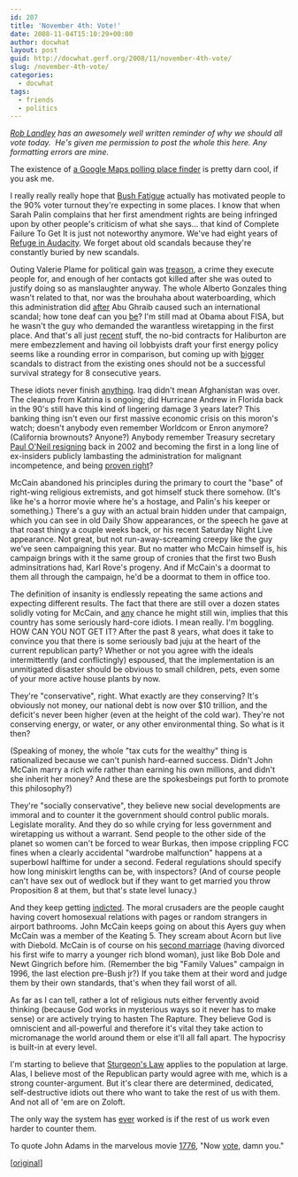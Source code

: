 ```yaml
---
id: 207
title: 'November 4th: Vote!'
date: 2008-11-04T15:10:29+00:00
author: docwhat
layout: post
guid: http://docwhat.gerf.org/2008/11/november-4th-vote/
slug: /november-4th-vote/
categories:
  - docwhat
tags:
  - friends
  - politics
---
```

<em><a href="http://landley.net/">Rob Landley</a> has an awesomely well written reminder of why we should all vote today.  He's given me permission to post the whole this here. Any formatting errors are mine.</em>

The existence of <a href="http://maps.google.com/maps/mpl?moduleurl=http://maps.google.com/mapfiles/mapplets/elections/2008/us-voter-info/us-voter-info.xml">a Google Maps polling place finder</a> is pretty darn cool, if you ask me.

I really really really hope that <a href="http://www.cnn.com/POLITICS/blogs/politicalticker/2007/04/bush-sr-bush-fatigue-may-be-setting-in.html">Bush Fatigue</a> actually has motivated people to the 90% voter turnout they're expecting in some places.  I know that when Sarah Palin complains that her first amendment rights are being infringed upon by other people's criticism of what she says... that kind of Complete Failure To Get It is just not noteworthy anymore.  We've had eight years of <a href="http://tvtropes.org/pmwiki/pmwiki.php/Main/RefugeInAudacity">Refuge in Audacity</a>.  We forget about old scandals because they're constantly buried by new scandals.

Outing Valerie Plame for political gain was <span style="text-decoration: underline;">treason</span>, a crime they execute people for, and enough of her contacts got killed after she was outed to justify doing so as manslaughter anyway. The whole Alberto Gonzales thing wasn't related to that, nor was the brouhaha about waterboarding, which this administration did <span style="text-decoration: underline;">after</span> Abu Ghraib caused such an international scandal; how tone deaf can you <span style="text-decoration: underline;">be</span>? I'm still mad at Obama about FISA, but he wasn't the guy who demanded the warantless wiretapping in the first place.  And that's all just <span style="text-decoration: underline;">recent</span> stuff, the no-bid contracts for Haliburton are mere embezzlement and having oil lobbyists draft your first energy policy seems like a rounding error in comparison, but coming up with <span style="text-decoration: underline;">bigger</span> scandals to distract from the existing ones should not be a successful survival strategy for 8 consecutive years.

These idiots never finish <span style="text-decoration: underline;">anything</span>.  Iraq didn't mean Afghanistan was over.  The cleanup from Katrina is ongoing; did Hurricane Andrew in Florida back in the 90's still have this kind of lingering damage 3 years later?  This banking thing isn't even our first massive economic crisis on this moron's watch; doesn't anybody even remember Worldcom or Enron anymore? (California brownouts? Anyone?)  Anybody remember Treasury secretary <a href="http://news.bbc.co.uk/1/hi/talking_point/2551389.stm">Paul O'Neil resigning</a> back in 2002 and becoming the first in a long line of ex-insiders publicly lambasting the administration for malignant incompetence, and being <a href="http://crooksandliars.com/taxonomy/term/1598">proven right</a>?

McCain abandoned his principles during the primary to court the "base" of right-wing religious extremists, and got himself stuck there somehow.  (It's like he's a horror movie where he's a hostage, and Palin's his keeper or something.)  There's a guy with an actual brain hidden under that campaign, which you can see in old Daily Show appearances, or the speech he gave at that roast thingy a couple weeks back, or his recent Saturday Night Live appearance.  Not great, but not run-away-screaming creepy like the guy we've seen campaigning this year.  But no matter who McCain himself is, his campaign brings with it the same group of cronies that the first two Bush adminsitrations had, Karl Rove's progeny.  And if McCain's a doormat to them all through the campaign, he'd be a doormat to them in office too.

The definition of insanity is endlessly repeating the same actions and expecting different results.  The fact that there are still over a dozen states solidly voting for McCain, and <span style="text-decoration: underline;">any</span> chance he might still win, implies that this country has some seriously hard-core idiots.  I mean really. I'm boggling.  HOW CAN YOU NOT GET IT?  After the past 8 years, what does it take to convince you that there is some seriously bad juju at the heart of the current republican party?  Whether or not you agree with the ideals intermittently (and conflictingly) espoused, that the implementation is an unmitigated disaster should be obvious to small children, pets, even some of your more active house plants by now.

They're "conservative", right.  What exactly are they conserving? It's obviously not money, our national debt is now over $10 trillion, and the deficit's never been higher (even at the height of the cold war). They're not conserving energy, or water, or any other environmental thing. So what is it then?

(Speaking of money, the whole "tax cuts for the wealthy" thing is rationalized because we can't punish hard-earned success.  Didn't John McCain marry a rich wife rather than earning his own millions, and didn't she inherit her money?  And these are the spokesbeings put forth to promote this philosophy?)

They're "socially conservative", they believe new social developments are immoral and to counter it the government should control public morals. Legislate morality.  And they do so while crying for less government and wiretapping us without a warrant.  Send people to the other side of the planet so women can't be forced to wear Burkas, then impose crippling FCC fines when a clearly accidental "wardrobe malfunction" happens at a superbowl halftime for under a second.  Federal regulations should specify how long miniskirt lengths can be, with inspectors?  (And of course people can't have sex out of wedlock but if they want to get married you throw Proposition 8 at them, but that's state level lunacy.)

And they keep getting <span style="text-decoration: underline;">indicted</span>.  The moral crusaders are the people caught having covert homosexual relations with pages or random strangers in airport bathrooms.  John McCain keeps going on about this Ayers guy when McCain was a member of the Keating 5.  They scream about Acorn but live with Diebold.  McCain is of course on his <a href="http://en.wikipedia.org/wiki/John_McCain#Commanding_officer.2C_liaison_to_Senate.2C_and_second_marriage">second marriage</a> (having divorced his first wife to marry a younger rich blond woman), just like Bob Dole and Newt Gingrich before him.  (Remember the big "Family Values" campaign in 1996, the last election pre-Bush jr?) If you take them at their word and judge them by their own standards, that's when they fail worst of all.

As far as I can tell, rather a lot of religious nuts either fervently avoid thinking (because God works in mysterious ways so it never has to make sense) or are actively trying to hasten The Rapture.  They believe God is omniscient and all-powerful and therefore it's vital they take action to micromanage the world around them or else it'll all fall apart. The hypocrisy is built-in at every level.

I'm starting to believe that <a href="http://en.wikipedia.org/wiki/Sturgeon%27s_law">Sturgeon's Law</a> applies to the population at large.  Alas, I believe most of the Republican party would agree with me, which is a strong counter-argument.  But it's clear there are determined, dedicated, self-destructive idiots out there who want to take the rest of us with them.  And not all of 'em are on Zoloft.

The only way the system has <span style="text-decoration: underline;">ever</span> worked is if the rest of us work even harder to counter them.

To quote John Adams in the marvelous movie <a href="http://www.amazon.com/1776-Restored-Directors-William-Daniels/dp/B000067D1R">1776</a>, "Now <span style="text-decoration: underline;">vote</span>, damn you."

[<a href="http://www.landley.net/notes.html#04-11-2008">original</a>]